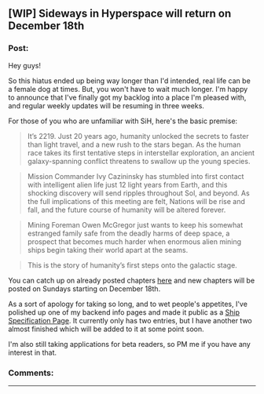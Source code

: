 ## [WIP] Sideways in Hyperspace will return on December 18th

### Post:

Hey guys!

So this hiatus ended up being way longer than I'd intended, real life can be a female dog at times. But, you won't have to wait much longer. I'm happy to announce that I've finally got my backlog into a place I'm pleased with, and regular weekly updates will be resuming in three weeks. 

For those of you who are unfamiliar with SiH, here's the basic premise:

>It’s 2219. Just 20 years ago, humanity unlocked the secrets to faster than light travel, and a new rush to the stars began. As the human race takes its first tentative steps in interstellar exploration, an ancient galaxy-spanning conflict threatens to swallow up the young species.

>Mission Commander Ivy Cazininsky has stumbled into first contact with intelligent alien life just 12 light years from Earth, and this shocking discovery will send ripples throughout Sol, and beyond. As the full implications of this meeting are felt, Nations will be rise and fall, and the future course of humanity will be altered forever.

>Mining Foreman Owen McGregor just wants to keep his somewhat estranged family safe from the deadly harms of deep space, a prospect that becomes much harder when enormous alien mining ships begin taking their world apart at the seams.

>This is the story of humanity’s first steps onto the galactic stage.

You can catch up on already posted chapters [here](https://sidewaysfiction.wordpress.com/index/) and new chapters will be posted on Sundays starting on December 18th. 

As a sort of apology for taking so long, and to wet people's appetites, I've polished up one of my backend info pages and made it public as a [Ship Specification Page](https://sidewaysfiction.wordpress.com/vessel-specifications/). It currently only has two entries, but I have another two almost finished which will be added to it at some point soon. 

I'm also still taking applications for beta readers, so PM me if you have any interest in that. 

### Comments:

---

